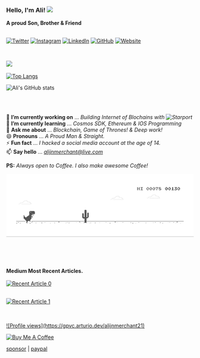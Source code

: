 <!--![Thinker | Coder | Implementer and Everything in between!](https://github.com/alijnmerchant21/alijnmerchant21/blob/master/My%20Movie%201.gif)-->
### Hello, I'm Ali! <img src="https://github.com/TheDudeThatCode/TheDudeThatCode/blob/master/Assets/Hi.gif" width="29px">
<p align="center">

**A proud Son, Brother & Friend** <br>
<br>
 
 <a href="https://twitter.com/Ali_the_Curios" target="_blank"><img src="https://raw.githubusercontent.com/arturssmirnovs/arturssmirnovs/master/tw.png" alt="Twitter" width="30"></a>
<a href="https://www.instagram.com/ali_the_curious/" target="_blank"><img src="https://raw.githubusercontent.com/arturssmirnovs/arturssmirnovs/master/ig.png" alt="Instagram" width="30"></a>
<a href="https://www.linkedin.com/in/alijnmerchant/" target="_blank"><img src="https://raw.githubusercontent.com/arturssmirnovs/arturssmirnovs/master/in.png" alt="LinkedIn" width="30"></a>
<a href="https://github.com/alijnmerchant21" target="_blank"><img src="https://raw.githubusercontent.com/arturssmirnovs/arturssmirnovs/master/git.png" alt="GitHub" width="30"></a>
<a href="https://alijnmerchant.com" target="_blank"><img src="https://raw.githubusercontent.com/arturssmirnovs/arturssmirnovs/master/www.png" alt="Website" width="30"></a>
 
<br>
 
![](https://camo.githubusercontent.com/992babdffd8c74a1502de375fbdf7e4d54773242/68747470733a2f2f6d656469612e67697068792e636f6d2f6d656469612f53576f536b4e36447854737a71494b4571762f67697068792e676966)


<!-- Most used languages -->
<!-- [![Top Langs](https://github-readme-stats.vercel.app/api/top-langs/?username=alijnmerchant21&langs_count=20)](https://github.com/alijnmerchant21/github-readme-stats) -->
 [![Top Langs](https://github-readme-stats.vercel.app/api/top-langs/?username=alijnmerchant21&langs_count=8)](https://github.com/alijnmerchant21/github-readme-stats)
<!-- Most used languages end here -->
 
<!-- Github stat -->
<!-- ![Ali's GitHub stats](https://github-readme-stats.vercel.app/api?username=alijnmerchant21&count_private=true&show_icons=true) -->
![Ali's GitHub stats](https://github-readme-stats.vercel.app/api?username=alijnmerchant21&show_icons=true&theme=radical)
<!-- stats end here -->


<br>
<br>

🔭 **I’m currently working on** ... *Building Internet of Blochains with ![Starport](http://starport.com/)*<br>
🌱 **I’m currently learning** ... *Cosmos SDK, Ethereum & IOS Programming*<br>
💬 **Ask me about** ... *Blockchain, Game of Thrones! & Deep work!*<br>
😄 **Pronouns** ... *A Proud Man & Straight.*<br>
⚡ **Fun fact** ... *I hacked a social media account at the age of 14.*<br>
📫 **Say hello** ... *alijnmerchant@live.com* <br>
 <!-- 🤔 **I’m looking for help with** ... *Funding for LAW school.* *Send funds through* [PayPal.](https://paypal.me/alijnmerchant) *Message me for details*-->

**PS:** *Always open to Coffee. I also make awesome Coffee!* <br>

![Dino](https://github.com/alijnmerchant21/alijnmerchant21/blob/master/dino.gif)

<br> <br> <br>

**Medium Most Recent Articles.** <br><br>
<a target="_blank" href="https://github-readme-medium-recent-article.vercel.app/medium/@ali-the-curious/0"><img src="https://github-readme-medium-recent-article.vercel.app/medium/@ali-the-curious/0" alt="Recent Article 0"> <br> <br>
 
 <a target="_blank" href="https://github-readme-medium-recent-article.vercel.app/medium/@ali-the-curious/1"><img src="https://github-readme-medium-recent-article.vercel.app/medium/@ali-the-curious/1" alt="Recent Article 1"> <br> <br>
  

  
 <br>
![Profile views](https://gpvc.arturio.dev/alijnmerchant21)

<a href="https://www.buymeacoffee.com/alijnmerchant" target="_blank"><img src="https://cdn.buymeacoffee.com/buttons/default-white.png" alt="Buy Me A Coffee" style="height: 8px !important;width: 17px !important;" ></a>

[sponsor](https://github.com/sponsors/alijnmerchant21) | [paypal](https://paypal.me/alijnmerchant)
 
